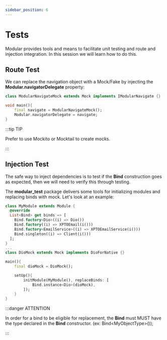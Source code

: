```yaml
---
sidebar_position: 6
---
```


# Tests

Modular provides tools and means to facilitate unit testing and route and injection integration.
In this session we will learn how to do this.

## Route Test 

We can replace the navigation object with a Mock/Fake by injecting the **Modular.navigatorDelegate** property:

```dart
class ModularNavigateMock extends Mock implements IModularNavigate {}

void main(){
    final navigate = ModularNavigateMock();
    Modular.navigatorDelegate = navigate;
}
```

:::tip TIP

Prefer to use Mockito or Mocktail to create mocks.

:::

## Injection Test

The safe way to inject dependencies is to test if the **Bind** construction goes as expected, then
we will need to verify this through testing.

The **modular_test** package delivers some tools for initializing modules and replacing binds with
mock. Let's look at an example:

```dart {4,18}
class MyModule extends Module {
  @override
  List<Bind> get binds => [
    Bind.factory<Dio>((i) => Dio())
    Bind.factory((i) => XPTOEmail(i()))
    Bind.factory<EmailService>((i) => XPTOEmailService(i()))
    Bind.singleton((i) => Client(i()))
  ];
}
... 
class DioMock extends Mock implements DioForNative {}

main(){
    final dioMock = DioMock();

    setUp(){
        initModule(MyModule(), replaceBinds: [
            Bind.instance<Dio>(dioMock),
        ]);
    }
}
```

:::danger ATTENTION

In order for a bind to be eligible for replacement, the **Bind** must MUST have
the type declared in the **Bind** constructor. (ex: Bind<MyObjectType\>());

:::